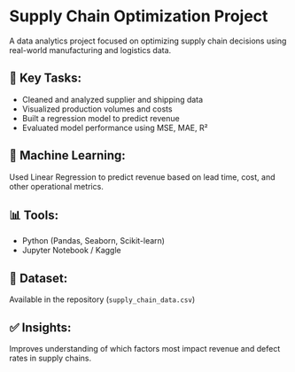# Supply Chain Optimization Project

A data analytics project focused on optimizing supply chain decisions using real-world manufacturing and logistics data.

## 📌 Key Tasks:
- Cleaned and analyzed supplier and shipping data
- Visualized production volumes and costs
- Built a regression model to predict revenue
- Evaluated model performance using MSE, MAE, R²

## 🧠 Machine Learning:
Used Linear Regression to predict revenue based on lead time, cost, and other operational metrics.

## 📊 Tools:
- Python (Pandas, Seaborn, Scikit-learn)
- Jupyter Notebook / Kaggle

## 📁 Dataset:
Available in the repository (`supply_chain_data.csv`)

## ✅ Insights:
Improves understanding of which factors most impact revenue and defect rates in supply chains.

